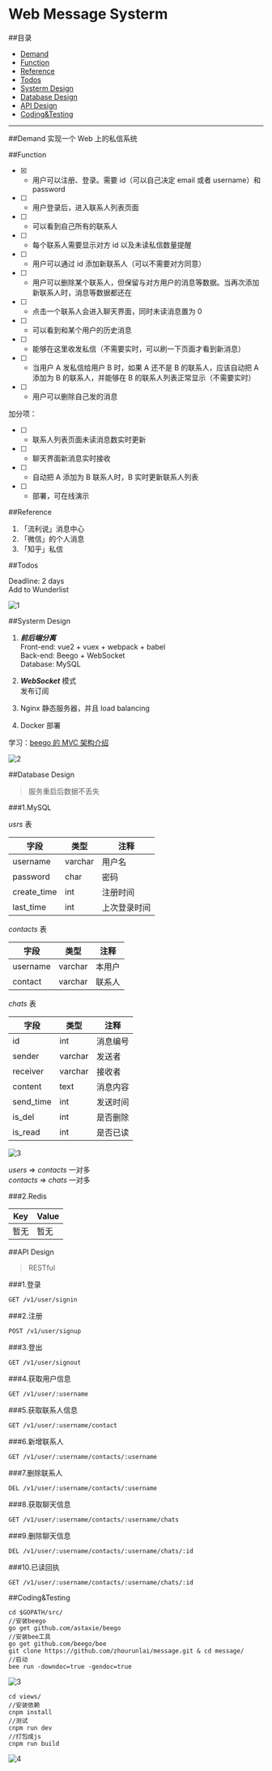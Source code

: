 # Web Message Systerm

##目录
* [Demand](#demand)
* [Function](#function)
* [Reference](#reference)
* [Todos](#todos)
* [Systerm Design](#systerm-design)
* [Database Design](#database-design)
* [API Design](#api-design)
* [Coding&Testing](#codingtesting)


---



##Demand
实现一个 Web 上的私信系统



##Function

- [x] * 用户可以注册、登录。需要 id（可以自己决定 email 或者 username）和 password  
- [ ] * 用户登录后，进入联系人列表页面  
- [ ] - 可以看到自己所有的联系人  
- [ ] - 每个联系人需要显示对方 id 以及未读私信数量提醒  
- [ ] - 用户可以通过 id 添加新联系人（可以不需要对方同意）  
- [ ] - 用户可以删除某个联系人，但保留与对方用户的消息等数据。当再次添加新联系人时，消息等数据都还在  
- [ ] * 点击一个联系人会进入聊天界面，同时未读消息置为 0  
- [ ] - 可以看到和某个用户的历史消息  
- [ ] - 能够在这里收发私信（不需要实时，可以刷一下页面才看到新消息）  
- [ ] - 当用户 A 发私信给用户 B 时，如果 A 还不是 B 的联系人，应该自动把 A 添加为 B 的联系人，并能够在 B 的联系人列表正常显示（不需要实时）  
- [ ] - 用户可以删除自己发的消息  

加分项：  

- [ ] * 联系人列表页面未读消息数实时更新  
- [ ] * 聊天界面新消息实时接收  
- [ ] * 自动把 A 添加为 B 联系人时，B 实时更新联系人列表  
- [ ] * 部署，可在线演示  



##Reference

1. 「流利说」消息中心
2. 「微信」的个人消息
3. 「知乎」私信



##Todos

Deadline: 2 days  
Add to Wunderlist  

![1](http://ww1.sinaimg.cn/large/9f47c048gy1fdlms5yaoqj21kw0zk7wh)



##Systerm Design
1. ***前后端分离***  
Front-end: vue2 + vuex + webpack + babel  
Back-end: Beego + WebSocket  
Database: MySQL  

2. ***WebSocket*** 模式  
发布订阅

3. Nginx 静态服务器，并且 load balancing  

4. Docker 部署  

学习：[beego 的 MVC 架构介绍](https://beego.me/docs/mvc/)  

![2](http://ww1.sinaimg.cn/large/9f47c048gy1fdlnu5ebs0j21kw16oakv)



##Database Design
>服务重启后数据不丢失

###1.MySQL  

*usrs* 表  

|字段|类型|注释|
|----|----|----|
|username|varchar|用户名|
|password|char|密码|
|create_time|int|注册时间|
|last_time|int|上次登录时间

*contacts* 表  

|字段|类型|注释|
|----|----|----|
|username|varchar|本用户|
|contact|varchar|联系人|

*chats* 表  

|字段|类型|注释|
|----|----|----|
|id|int|消息编号|
|sender|varchar|发送者|
|receiver|varchar|接收者|
|content|text|消息内容|
|send_time|int|发送时间|
|is_del|int|是否删除|
|is_read|int|是否已读|

![3](http://ww1.sinaimg.cn/large/9f47c048gy1fdmgb5gdepj21kw0zk7pr)

*users* => *contacts* 一对多  
*contacts* => *chats* 一对多  


###2.Redis

|Key|Value|
|----|----|
|暂无|暂无|




##API Design
>RESTful

###1.登录
```
GET /v1/user/signin
```  

###2.注册  
```
POST /v1/user/signup
```

###3.登出
```
GET /v1/user/signout
```

###4.获取用户信息  
```
GET /v1/user/:username
```

###5.获取联系人信息
```
GET /v1/user/:username/contact
```

###6.新增联系人
```
GET /v1/user/:username/contacts/:username
```

###7.删除联系人
```
DEL /v1/user/:username/contacts/:username  
```

###8.获取聊天信息  
```
GET /v1/user/:username/contacts/:username/chats
```

###9.删除聊天信息
```
DEL /v1/user/:username/contacts/:username/chats/:id
```

###10.已读回执
```
GET /v1/user/:username/contacts/:username/chats/:id
```



##Coding&Testing

```
cd $GOPATH/src/
//安装beego
go get github.com/astaxie/beego
//安装bee工具
go get github.com/beego/bee
git clone https://github.com/zhourunlai/message.git & cd message/
//启动
bee run -downdoc=true -gendoc=true
```
![3](http://ww1.sinaimg.cn/large/9f47c048gy1fdm8bk33yxj21kw0zkamm)

```
cd views/
//安装依赖
cnpm install
//测试
cnpm run dev
//打包成js
cnpm run build
```
![4](http://ww1.sinaimg.cn/large/9f47c048gy1fdm8dm5g2pj21kw0zkkfg)
